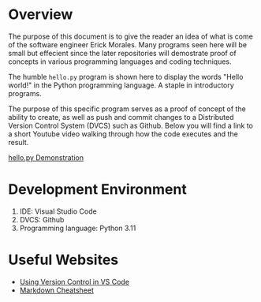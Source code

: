 # Overview

The purpose of this document is to give the reader an idea of what is come of the software engineer Erick Morales. Many programs seen here will be small but effecient since the later repositories will demostrate proof of concepts in various programming languages and coding techniques.
 
The humble `hello.py` program is shown here to display the words "Hello world!" in the Python programming language. A staple in introductory programs. 

The purpose of this specific program serves as a proof of concept of the ability to create, as well as push and commit changes to a Distributed Version Control System (DVCS) such as Github. Below you will find a link to a short Youtube video walking through how the code executes and the result.

[hello.py Demonstration](http://youtube.link.goes.here)

# Development Environment

1. IDE: Visual Studio Code
2. DVCS: Github
3. Programming language: Python 3.11

# Useful Websites

* [Using Version Control in VS Code](https://code.visualstudio.com/docs/editor/versioncontrol)
* [Markdown Cheatsheet](https://github.com/adam-p/markdown-here/wiki/Markdown-Cheatsheet#lists)